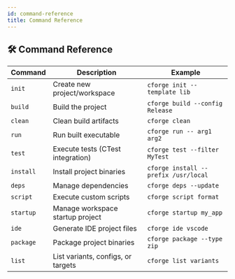 ```yaml
---
id: command-reference
title: Command Reference
---
```


## 🛠️ Command Reference

| Command      | Description                         | Example                             |
|--------------|-------------------------------------|-------------------------------------|
| `init`       | Create new project/workspace        | `cforge init --template lib`        |
| `build`      | Build the project                   | `cforge build --config Release`     |
| `clean`      | Clean build artifacts               | `cforge clean`                      |
| `run`        | Run built executable                | `cforge run -- arg1 arg2`           |
| `test`       | Execute tests (CTest integration)   | `cforge test --filter MyTest`       |
| `install`    | Install project binaries            | `cforge install --prefix /usr/local`|
| `deps`       | Manage dependencies                 | `cforge deps --update`              |
| `script`     | Execute custom scripts              | `cforge script format`              |
| `startup`    | Manage workspace startup project    | `cforge startup my_app`             |
| `ide`        | Generate IDE project files          | `cforge ide vscode`                 |
| `package`    | Package project binaries            | `cforge package --type zip`         |
| `list`       | List variants, configs, or targets  | `cforge list variants`              |